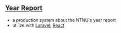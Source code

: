 ## [Year Report](http://yreport.iro.ntnu.edu.tw/)
* a production system about the NTNU's year report
* utilize with [Laravel](https://laravel.com/), [React](https://reactjs.org/)

